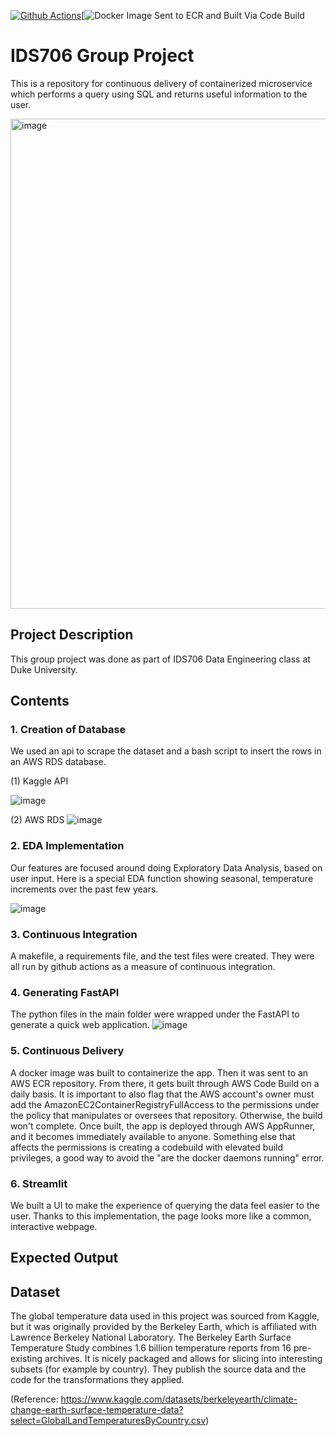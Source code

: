 [![Github Actions](https://github.com/nogibjj/data-query-microservice-api/actions/workflows/main.yml/badge.svg)](https://github.com/nogibjj/data-query-microservice-api/actions/workflows/main.yml)[![Docker Image Sent to ECR and Built Via Code Build](https://codebuild.us-east-1.amazonaws.com/badges?uuid=eyJlbmNyeXB0ZWREYXRhIjoicmVFYndqOStzMVZ2VFB4cnFKMDg0SG5Xa3lPSjVGbXBoYTFWYUJJU2ZoekdFbHBIYlFGcXp5YkVNWjI4amVjOGRRZTBOWXBmdWZ0Q05reGg1MVN0eWY0PSIsIml2UGFyYW1ldGVyU3BlYyI6Ikd1ZFFVbHFyc0s2M1c1cm0iLCJtYXRlcmlhbFNldFNlcmlhbCI6MX0%3D&branch=main)

# IDS706 Group Project

This is a repository for continuous delivery of containerized microservice which performs a query using SQL and returns useful information to the user.

<img width="784" alt="image" src="https://user-images.githubusercontent.com/112578065/207986486-372d8d2d-92ea-46f9-ad75-f0ca8d5c4623.png">

## Project Description

This group project was done as part of IDS706 Data Engineering class at Duke University. 

## Contents

### 1. Creation of Database

We used an api to scrape the dataset and a bash script to insert the rows in an AWS RDS database.

(1) Kaggle API

![image](https://user-images.githubusercontent.com/112578065/207997214-98d54398-2417-4fe6-9452-9a253ec4960a.png)

(2) AWS RDS
![image](https://user-images.githubusercontent.com/112578065/207997090-e6c0e5f4-7f98-44eb-a8dd-8b6733bd6925.png)

### 2. EDA Implementation

Our features are focused around doing Exploratory Data Analysis, based on user input. Here is a special EDA function showing seasonal, temperature increments over the past few years.

![image](https://user-images.githubusercontent.com/112578065/207998382-1f47fc66-b2ba-43c0-bae0-aa9222823484.png)

### 3. Continuous Integration
A makefile, a requirements file, and the test files were created. They were all run by github actions as a measure of continuous integration. 

### 4. Generating FastAPI
The python files in the main folder were wrapped under the FastAPI to generate a quick web application. 
![image](https://user-images.githubusercontent.com/112578065/207997680-03051f21-5f5d-4923-a54a-a4cf4be0ae78.png)

### 5. Continuous Delivery
A docker image was built to containerize the app. Then it was sent to an AWS ECR repository. From there, it gets built through AWS Code Build on a daily basis. It is important to also flag that the AWS account's owner must add the AmazonEC2ContainerRegistryFullAccess to the permissions under the policy that manipulates or oversees that repository. Otherwise, the build won't complete. Once built, the app is deployed through AWS AppRunner, and it becomes immediately available to anyone. Something else that affects the permissions is creating a codebuild with elevated build privileges, a good way to avoid the "are the docker daemons running" error.

### 6. Streamlit

We built a UI to make the experience of querying the data feel easier to the user. Thanks to this implementation, the page looks more like a common, interactive webpage. 

## Expected Output



## Dataset

The global temperature data used in this project was sourced from Kaggle, but it was originally provided by the Berkeley Earth, which is affiliated with Lawrence Berkeley National Laboratory. The Berkeley Earth Surface Temperature Study combines 1.6 billion temperature reports from 16 pre-existing archives. It is nicely packaged and allows for slicing into interesting subsets (for example by country). They publish the source data and the code for the transformations they applied.

(Reference: https://www.kaggle.com/datasets/berkeleyearth/climate-change-earth-surface-temperature-data?select=GlobalLandTemperaturesByCountry.csv)


